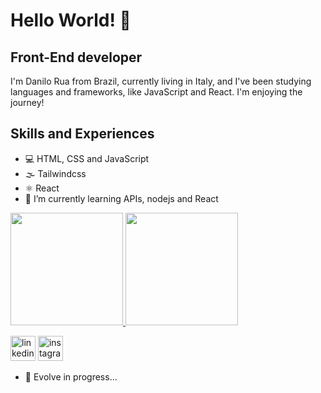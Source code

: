 # Hello World! 👋 

## Front-End developer

I'm Danilo Rua from Brazil, currently living in Italy, and I've been studying languages and frameworks, like JavaScript and React. I'm enjoying the journey!

## Skills and Experiences

- :computer:  HTML, CSS and JavaScript
- 🌫  Tailwindcss
- ⚛️ React 
- 🌱 I’m currently learning APIs, nodejs and React 


<div>
  <a href="https://github.com/https://github.com/DaniloRua">
  <img height="180em" src="https://github-readme-stats.vercel.app/api?username=danilorua&show_icons=true&theme=tokyonight&include_all_commits=true&count_private=true"/>
  <img height="180em" src="https://github-readme-stats.vercel.app/api/top-langs/?username=danilorua&layout=compact&langs_count=6&theme=react"/>
</div>

[<img src='https://cdn.jsdelivr.net/npm/simple-icons@3.0.1/icons/linkedin.svg' alt='linkedin' height='40'>](https://www.linkedin.com/in/danilo-rua-28599b28/)  [<img src='https://cdn.jsdelivr.net/npm/simple-icons@3.0.1/icons/instagram.svg' alt='instagram' height='40'>](https://www.instagram.com/danilo.rua/)  

- 🔭 Evolve in progress...

